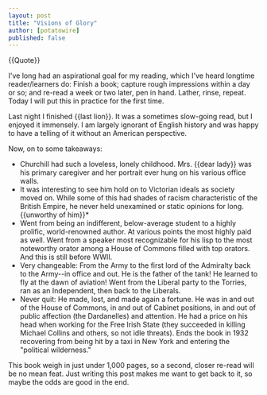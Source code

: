 ```yaml
---
layout: post
title: "Visions of Glory"
author: [potatowire]
published: false
---
```


{{Quote}}

I've long had an aspirational goal for my reading, which I've heard longtime reader/learners do: Finish a book; capture rough impressions within a day or so; and re-read a week or two later, pen in hand. Lather, rinse, repeat. Today I will put this in practice for the first time.

Last night I finished {{last lion}}. It was a sometimes slow-going read, but I enjoyed it immensely. I am largely ignorant of English history and was happy to have a telling of it without an American perspective.

Now, on to some takeaways:

* Churchill had such a loveless, lonely childhood. Mrs. {{dear lady}} was his primary caregiver and her portrait ever hung on his various office walls. 
* It was interesting to see him hold on to Victorian ideals as society moved on. While some of this had shades of racism characteristic of the British Empire, he never held unexamined or static opinions for long. {{unworthy of him}}* 
* Went from being an indifferent, below-average student to a highly prolific, world-renowned author. At various points the most highly paid as well. Went from a speaker most recognizable for his lisp to the most noteworthy orator among a House of Commons filled with top orators. And this is still before WWII.
* Very changeable: From the Army to the first lord of the Admiralty back to the Army--in office and out. He is the father of the tank! He learned to fly at the dawn of aviation! Went from the Liberal party to the Torries, ran as an Independent, then back to the Liberals. 
*  Never quit: He made, lost, and made again a fortune. He was in and out of the House of Commons, in and out of Cabinet positions, in and out of public affection (the Dardanelles) and attention. He had a price on his head when working for the Free Irish State (they succeeded in killing Michael Collins and others, so not idle threats). Ends the book in 1932 recovering from being hit by a taxi in New York and entering the "political wilderness."

This book weigh in just under 1,000 pages, so a second, closer re-read will be no mean feat. Just writing this post makes me want to get back to it, so maybe the odds are good in the end.